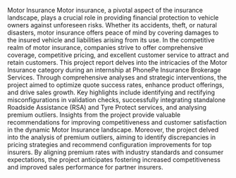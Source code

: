 Motor Insurance Motor insurance, a pivotal aspect of the insurance landscape, 
plays a crucial role in providing financial protection to vehicle owners against 
unforeseen risks. Whether its accidents, theft, or natural disasters, motor 
insurance offers peace of mind by covering damages to the insured vehicle 
and liabilities arising from its use. In the competitive realm of motor insurance, 
companies strive to offer comprehensive coverage, competitive pricing, and 
excellent customer service to attract and retain customers. 
This project report delves into the intricacies of the Motor Insurance category 
during an internship at PhonePe Insurance Brokerage Services. Through 
comprehensive analyses and strategic interventions, the project aimed to 
optimize quote success rates, enhance product offerings, and drive sales 
growth. Key highlights include identifying and rectifying misconfigurations in 
validation checks, successfully integrating standalone Roadside Assistance 
(RSA) and Tyre Protect services, and analysing premium outliers. Insights 
from the project provide valuable recommendations for improving 
competitiveness and customer satisfaction in the dynamic Motor Insurance 
landscape. 
Moreover, the project delved into the analysis of premium outliers, aiming to 
identify discrepancies in pricing strategies and recommend configuration 
improvements for top insurers. By aligning premium rates with industry 
standards and consumer expectations, the project anticipates fostering 
increased competitiveness and improved sales performance for partner 
insurers.
